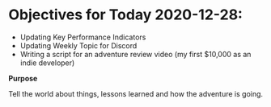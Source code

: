 # Objectives for Today 2020-12-28:

- Updating Key Performance Indicators
- Updating Weekly Topic for Discord
- Writing a script for an adventure review video (my first $10,000 as an indie developer)

**Purpose**

Tell the world about things, lessons learned and how the adventure is going.
